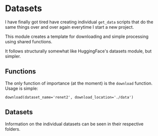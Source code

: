 # Datasets
I have finally got tired have creating individual `get_data` scripts that do the same things over and over again everytime I start a new project.

This module creates a template for downloading and simple processing using shared functions.

It follows structurally somewhat like HuggingFace's datasets module, but simpler.

## Functions
The only function of importance (at the moment) is the `download` function. Usage is simple:
```
download(dataset_name='renet2', download_location='./data')
```

## Datasets
Information on the individual datasets can be seen in their respective folders.